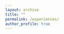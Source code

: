 ```yaml
---
layout: archive
title: ""
permalink: /experiences/
author_profile: true
---
```


<html lang="en">
<head>
    <meta charset="UTF-8">
    <meta name="viewport" content="width=device-width, initial-scale=1.0">
    <title>Experiences</title>
    <style>

        /* General Body Style */
        body {
            font-family: 'Georgia', serif;
            background-color: #f0f7fa;
            margin: 0;
            padding: 0;
            color: #333;
        }

        /* Main content container */
        .content {
            width: 128%;
            margin: 0 auto;
            padding: 20px;
            max-width: 1000px;
        }

        /* Style for Separator */
        .separator {
            text-align: center;
            font-size: 22px;
            font-weight: bold;
            color: #1e3d8f;
            margin-top: 0px;
            margin-bottom: 20px;
            position: relative;
        }

        .separator::after {
            content: '';
            display: block;
            width: 60%;
            height: 1px;
            background-color: #cccccc;
            margin: 10px auto;
        }

        /* Experience Card Styling */
        .experience-card {
            background-color: #fff;
            border-radius: 10px;
            box-shadow: 0 4px 12px rgba(0, 0, 0, 0.1);
            padding: 20px;
            margin-bottom: 20px;
            transition: box-shadow 0.3s ease;
        }

        .experience-card:hover {
            box-shadow: 0 6px 16px rgba(0, 0, 0, 0.1);
        }

        .experience-header {
            display: flex;
            align-items: center;
        }

        .experience-header img {
            width: 50px;
            height: 50px;
            margin-right: 20px;
        }

        .experience-header h5 {
            font-size: 18px;
            margin: 0;
            font-weight: bold;
            color: #333;
            font-family: 'Georgia', serif; /* Ensuring consistent font usage */
        }

        .experience-header small {
            display: block;
            font-size: 14px;
            color: #666;
            font-family: 'Georgia', serif; /* Applying same font */
        }

        .experience-content {
            margin-top: 15px;
        }

        /* Styled bullet points with smaller size */
        .experience-content ul {
            margin: 0;
            padding-left: 20px;
        }

        .experience-content ul li {
            margin-bottom: 10px;
            font-size: 15px; /* 1 size smaller */
            color: #333;
            list-style-type: none;
            position: relative;
            padding-left: 20px;
            font-family: 'Georgia', serif; /* Applying same font */
        }

        .experience-content ul li::before {
            content: '•';
            position: absolute;
            left: 0;
            color: #1e3d8f;
            font-size: 20px;
            line-height: 16px;
        }

        /* Footer */
        footer {
            text-align: center;
            margin-top: 50px;
            font-size: 14px;
            color: #aaa;
            font-family: 'Georgia', serif; /* Applying same font */
        }

        /* Responsive Design */
        @media (max-width: 768px) {
            .experience-header img {
                width: 40px;
                height: 40px;
            }

            .experience-header h5 {
                font-size: 16px;
            }

            .experience-content ul li {
                font-size: 14px;
            }
        }
    </style>
</head>
<body>

<div class="content">
    <!-- Experiences Section -->
    <div class="separator">Experiences</div>

   

    <!-- Experience Card 1 -->
    <div class="experience-card">
        <div class="experience-header">
            <img src="https://upload.wikimedia.org/wikipedia/commons/d/da/UTA_logomark.png" alt="UTA Logo">
            <div>
                <h5>Graduate Student Researcher</h5>
                <small><a href="https://www.uta.edu/academics/schools-colleges/engineering/academics/departments/cse/">The University of Texas at Arlington (UTA)</a></small>
                <small>Sep 2019 – Present · Texas</small>
            </div>
        </div>
        <div class="experience-content">
            <ul>
                <li>Optimize resource usage of microservice applications in cloud computing.</li>
                <li>Develop Resource Manager on top of Kubernetes for microservices.</li>
                <li>Identify root cause of the resource bottlenecks of microservices.</li>
                <li>Develop Reinforcement Learning Agents to improve task completion time in mobile computation offloading.</li>
            </ul>
        </div>
    </div>
</div>

    <!-- Experience Card 2 -->
    <div class="experience-card">
        <div class="experience-header">
            <img src="https://cdn.daily-sun.com/public/news_images/2023/09/18/DS-64-18-09-2023.jpg" alt="BRAC Bank PLC Logo">
            <div>
                <h5>Graduate Student Researcher</h5>
                <small><a href="https://www.bracbank.com/en/">BRAC Bank PLC</a></small>
                <small>November 2022 – Aug 2023 · Dhaka, Bangladesh</small>
            </div>
        </div>
        <div class="experience-content">
            <ul>
                <li>Optimize resource usage of microservice applications in cloud computing.</li>
                <li>Develop Resource Manager on top of Kubernetes for microservices.</li>
                <li>Identify root cause of the resource bottlenecks of microservices.</li>
                <li>Develop Reinforcement Learning Agents to improve task completion time in mobile computation offloading.</li>
            </ul>
        </div>
    </div>
</div>
    
    
    
    
    
    
    

<footer>
    © 2024 by Mohammad Shahedur Rahman. All rights reserved.
</footer>

</body>
</html>
